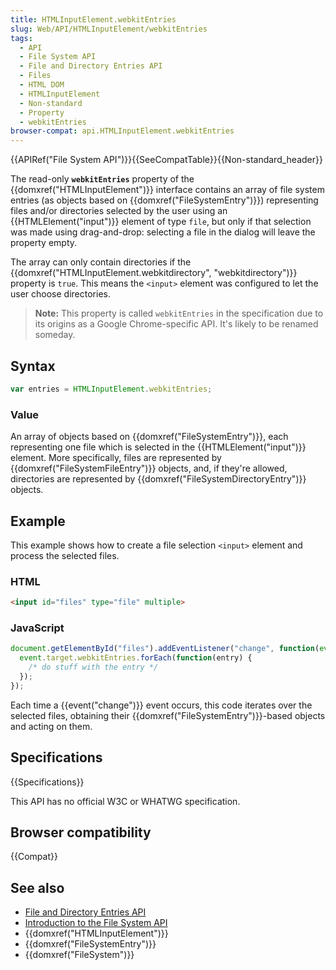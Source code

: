 ```yaml
---
title: HTMLInputElement.webkitEntries
slug: Web/API/HTMLInputElement/webkitEntries
tags:
  - API
  - File System API
  - File and Directory Entries API
  - Files
  - HTML DOM
  - HTMLInputElement
  - Non-standard
  - Property
  - webkitEntries
browser-compat: api.HTMLInputElement.webkitEntries
---
```

{{APIRef("File System API")}}{{SeeCompatTable}}{{Non-standard_header}}

The read-only **`webkitEntries`**
property of the {{domxref("HTMLInputElement")}} interface contains an array of file
system entries (as objects based on {{domxref("FileSystemEntry")}}) representing files
and/or directories selected by the user using an {{HTMLElement("input")}} element of
type `file`, but only if that selection was made using drag-and-drop:
selecting a file in the dialog will leave the property empty.

The array can only contain directories if the
{{domxref("HTMLInputElement.webkitdirectory", "webkitdirectory")}} property is
`true`. This means the `<input>` element was configured to
let the user choose directories.

> **Note:** This property is called `webkitEntries` in the specification due to its
> origins as a Google Chrome-specific API. It's likely to be renamed someday.

## Syntax

```js
var entries = HTMLInputElement.webkitEntries;
```

### Value

An array of objects based on {{domxref("FileSystemEntry")}}, each representing one file
which is selected in the {{HTMLElement("input")}} element. More specifically, files are
represented by {{domxref("FileSystemFileEntry")}} objects, and, if they're allowed,
directories are represented by {{domxref("FileSystemDirectoryEntry")}} objects.

## Example

This example shows how to create a file selection `<input>` element
and process the selected files.

### HTML

```html
<input id="files" type="file" multiple>
```

### JavaScript

```js
document.getElementById("files").addEventListener("change", function(event) {
  event.target.webkitEntries.forEach(function(entry) {
    /* do stuff with the entry */
  });
});
```

Each time a {{event("change")}} event occurs, this code iterates over the selected
files, obtaining their {{domxref("FileSystemEntry")}}-based objects and acting on them.

## Specifications

{{Specifications}}

This API has no official W3C or WHATWG specification.

## Browser compatibility

{{Compat}}

## See also

- [File and Directory
  Entries API](/en-US/docs/Web/API/File_and_Directory_Entries_API)
- [Introduction
  to the File System API](/en-US/docs/Web/API/File_and_Directory_Entries_API/Introduction)
- {{domxref("HTMLInputElement")}}
- {{domxref("FileSystemEntry")}}
- {{domxref("FileSystem")}}
